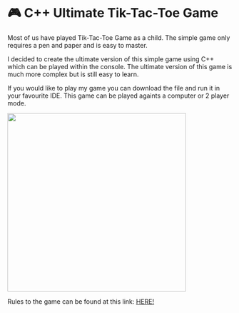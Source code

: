 # 🎮 C++ Ultimate Tik-Tac-Toe Game

Most of us have played Tik-Tac-Toe Game as a child. The simple game only requires a pen and paper and is easy to master. <br>

I decided to create the ultimate version of this simple game using C++ which can be played within the console. The ultimate version of this game is much more complex but is still easy to learn. <br>

If you would like to play my game you can download the file and run it in your favourite IDE. This game can be played againts a computer or 2 player mode. 

<img src="https://user-images.githubusercontent.com/84426799/146494104-3fe4e1b8-1d9e-4a38-abaf-277ada2656e6.png" width="400" height="400" />

Rules to the game can be found at this link: [HERE!](https://www.thegamegal.com/2018/09/01/ultimate-tic-tac-toe/)
